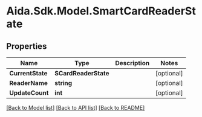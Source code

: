 # Aida.Sdk.Model.SmartCardReaderState

## Properties

Name | Type | Description | Notes
------------ | ------------- | ------------- | -------------
**CurrentState** | **SCardReaderState** |  | [optional] 
**ReaderName** | **string** |  | [optional] 
**UpdateCount** | **int** |  | [optional] 

[[Back to Model list]](../README.md#documentation-for-models) [[Back to API list]](../README.md#documentation-for-api-endpoints) [[Back to README]](../README.md)

